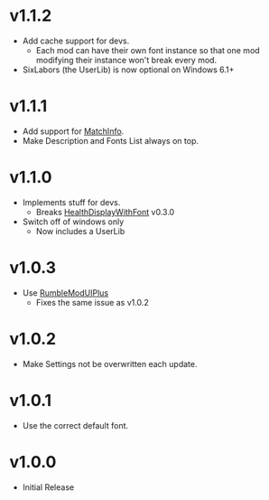 # v1.1.2
- Add cache support for devs.
    - Each mod can have their own font instance so that one mod modifying their instance won't break every mod.
- SixLabors (the UserLib) is now optional on Windows 6.1+

# v1.1.1
- Add support for [MatchInfo](https://thunderstore.io/c/rumble/p/UlvakSkillz/MatchInfo).
- Make Description and Fonts List always on top.

# v1.1.0
- Implements stuff for devs.
    - Breaks [HealthDisplayWithFont](https://thunderstore.io/c/rumble/p/ninjaguardian/HealthDisplayWithFont) v0.3.0
- Switch off of windows only
    - Now includes a UserLib

# v1.0.3
- Use [RumbleModUIPlus](https://thunderstore.io/c/rumble/p/ninjaguardian/RumbleModUIPlus)
    - Fixes the same issue as v1.0.2

# v1.0.2
- Make Settings not be overwritten each update.

# v1.0.1
- Use the correct default font.

# v1.0.0
- Initial Release
